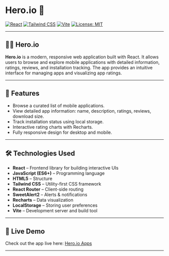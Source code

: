 # Hero.io 📱

[![React](https://img.shields.io/badge/React-17.0.2-blue?logo=react&logoColor=white)](https://reactjs.org/)
[![Tailwind CSS](https://img.shields.io/badge/Tailwind%20CSS-3.3.0-blue?logo=tailwind-css&logoColor=white)](https://tailwindcss.com/)
[![Vite](https://img.shields.io/badge/Vite-4.0.0-brightgreen?logo=vite&logoColor=white)](https://vitejs.dev/)
[![License: MIT](https://img.shields.io/badge/License-MIT-yellow.svg)](https://opensource.org/licenses/MIT)

---

## 🦸‍♂️ Hero.io

**Hero.io** is a modern, responsive web application built with React. It allows users to browse and explore mobile applications with detailed information, ratings, reviews, and installation tracking. The app provides an intuitive interface for managing apps and visualizing app ratings.

---

## 🌟 Features

- Browse a curated list of mobile applications.
- View detailed app information: name, description, ratings, reviews, download size.
- Track installation status using local storage.
- Interactive rating charts with Recharts.
- Fully responsive design for desktop and mobile.

---

## 🛠 Technologies Used

- **React** – Frontend library for building interactive UIs  
- **JavaScript (ES6+)** – Programming language  
- **HTML5** – Structure   
- **Tailwind CSS** – Utility-first CSS framework  
- **React Router** – Client-side routing  
- **SweetAlert2** – Alerts & notifications  
- **Recharts** – Data visualization  
- **LocalStorage** – Storing user preferences  
- **Vite** – Development server and build tool  

---

## 🚀 Live Demo

Check out the app live here: [Hero.io Apps](https://hamim-hero-io.netlify.app/apps)

---

 